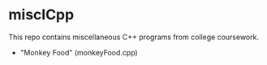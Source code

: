 # misclCpp
This repo contains miscellaneous C++ programs from college coursework. 

- "Monkey Food" (monkeyFood.cpp)

